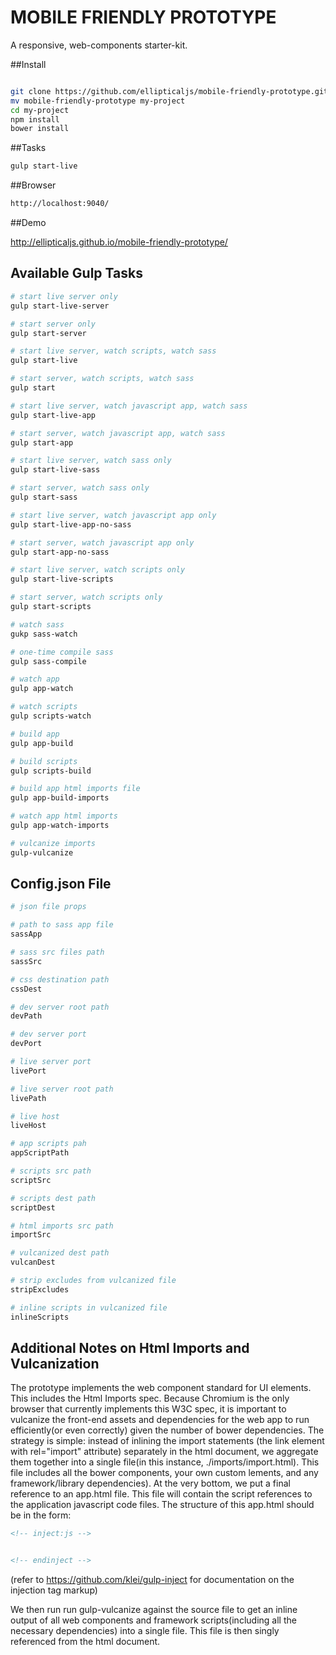 MOBILE FRIENDLY PROTOTYPE
===========================

A responsive, web-components starter-kit.


##Install

``` bash

git clone https://github.com/ellipticaljs/mobile-friendly-prototype.git
mv mobile-friendly-prototype my-project
cd my-project
npm install
bower install

```

##Tasks

``` bash
gulp start-live

```

##Browser

``` bash
http://localhost:9040/

```

##Demo

http://ellipticaljs.github.io/mobile-friendly-prototype/


## Available Gulp Tasks

``` bash
# start live server only
gulp start-live-server

# start server only
gulp start-server

# start live server, watch scripts, watch sass
gulp start-live

# start server, watch scripts, watch sass
gulp start

# start live server, watch javascript app, watch sass
gulp start-live-app

# start server, watch javascript app, watch sass
gulp start-app

# start live server, watch sass only
gulp start-live-sass

# start server, watch sass only
gulp start-sass

# start live server, watch javascript app only
gulp start-live-app-no-sass

# start server, watch javascript app only
gulp start-app-no-sass

# start live server, watch scripts only
gulp start-live-scripts

# start server, watch scripts only
gulp start-scripts

# watch sass
gukp sass-watch

# one-time compile sass
gulp sass-compile

# watch app
gulp app-watch

# watch scripts
gulp scripts-watch

# build app
gulp app-build

# build scripts
gulp scripts-build

# build app html imports file
gulp app-build-imports

# watch app html imports
gulp app-watch-imports

# vulcanize imports
gulp-vulcanize

```

## Config.json File

``` bash
# json file props

# path to sass app file
sassApp

# sass src files path
sassSrc

# css destination path
cssDest

# dev server root path
devPath

# dev server port
devPort

# live server port
livePort

# live server root path
livePath

# live host
liveHost

# app scripts pah
appScriptPath

# scripts src path
scriptSrc

# scripts dest path
scriptDest

# html imports src path
importSrc

# vulcanized dest path
vulcanDest

# strip excludes from vulcanized file
stripExcludes

# inline scripts in vulcanized file
inlineScripts


```


## Additional Notes on Html Imports and Vulcanization

The prototype implements the web component standard for UI elements. This includes the Html Imports spec. Because Chromium is the only browser that currently
implements this W3C spec, it is important to vulcanize the front-end assets and dependencies for the web app to run efficiently(or even correctly) given the number of bower dependencies.
The strategy is simple: instead of inlining the import statements (the link element with rel="import" attribute) separately in the html document, we aggregate them together
into a single file(in this instance, ./imports/import.html). This file includes all the bower components, your own custom lements, and any framework/library dependencies). At the very
bottom, we put a final reference to an app.html file. This file will contain the script references to the application javascript code files. The structure of this app.html should be in the form:

```html
<!-- inject:js -->


<!-- endinject -->


```

(refer to https://github.com/klei/gulp-inject for documentation on the injection tag markup)

We then run run gulp-vulcanize against the source file to get an inline output of all web components and framework scripts(including all the necessary dependencies) into a single file.
This file is then singly referenced from the html document.